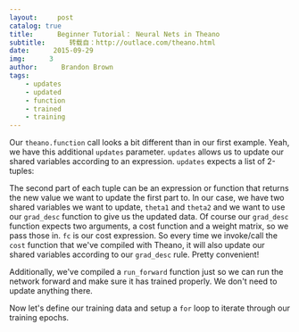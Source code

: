 ```yaml
---
layout:     post
catalog: true
title:      Beginner Tutorial： Neural Nets in Theano
subtitle:      转载自：http://outlace.com/theano.html
date:      2015-09-29
img:      3
author:      Brandon Brown
tags:
    - updates
    - updated
    - function
    - trained
    - training
---
```


Our `theano.function` call looks a bit different than in our first example. Yeah, we have this additional `updates` parameter. `updates` allows us to update our shared variables according to an expression. `updates` expects a list of 2-tuples:

The second part of each tuple can be an expression or function that returns the new value we want to update the first part to. In our case, we have two shared variables we want to update, `theta1` and `theta2` and we want to use our `grad_desc` function to give us the updated data. Of course our `grad_desc` function expects two arguments, a cost function and a weight matrix, so we pass those in. `fc` is our cost expression. So every time we invoke/call the `cost` function that we've compiled with Theano, it will also update our shared variables according to our `grad_desc` rule. Pretty convenient!

Additionally, we've compiled a `run_forward` function just so we can run the network forward and make sure it has trained properly. We don't need to update anything there.

Now let's define our training data and setup a `for` loop to iterate through our training epochs.
